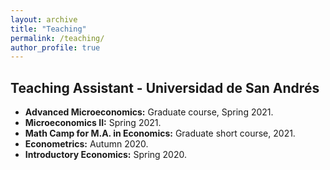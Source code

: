 ```yaml
---
layout: archive
title: "Teaching"
permalink: /teaching/
author_profile: true
---
```


## Teaching Assistant - Universidad de San Andrés
* **Advanced Microeconomics:** Graduate course, Spring 2021. 
* **Microeconomics II:** Spring 2021. 
* **Math Camp for M.A. in Economics:** Graduate short course, 2021.
* **Econometrics:** Autumn 2020. 
* **Introductory Economics:** Spring 2020.
<!---  Textbook used: [Strategy](http://econweb.ucsd.edu/~jwatson/#strategy), Joel Watson. ---> 
<!--- Textbook used: [Microeconomic Theory](https://www.upf.edu/web/andreu-mas-colell/llibres/-/ppc/vistaAmpliada/LLI828/CAT/l3Yo0Qnal0dE?p_auth=ZzSOWGKi), Mas Colell, Whinston & Green. --->

<!---
{% include base_path %}

{% for post in site.teaching reversed %}
  {% include archive-single.html %}
{% endfor %}
--->
